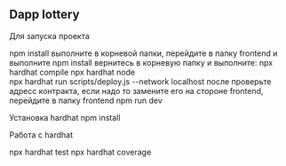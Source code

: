 ## Dapp lottery
 
Для запуска проекта 

npm install выполните в корневой папки, 
перейдите в папку frontend и выполните npm install
вернитесь в корневую папку и выполните: npx hardhat compile
                                        npx hardhat node  
                                        npx hardhat run scripts/deploy.js --network localhost
после проверьте адресс контракта, если надо то замените его на стороне frontend, перейдите в папку frontend
                                        npm run dev 

Установка hardhat
npm install

Работа с hardhat

npx hardhat test
npx hardhat coverage

